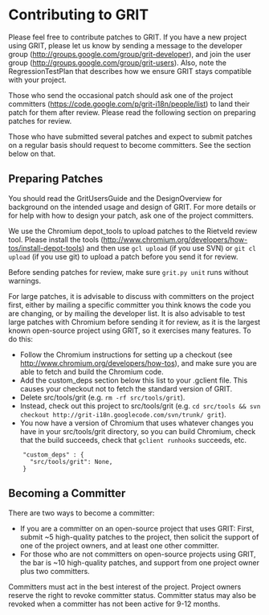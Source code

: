 # Contributing to GRIT #

Please feel free to contribute patches to GRIT.  If you have a new project using GRIT, please let us know by sending a message to the developer group (http://groups.google.com/group/grit-developer), and join the user group (http://groups.google.com/group/grit-users).  Also, note the RegressionTestPlan that describes how we ensure GRIT stays compatible with your project.

Those who send the occasional patch should ask one of the project committers (https://code.google.com/p/grit-i18n/people/list) to land their patch for them after review.  Please read the following section on preparing patches for review.

Those who have submitted several patches and expect to submit patches on a regular basis should request to become committers.  See the section below on that.

## Preparing Patches ##

You should read the GritUsersGuide and the DesignOverview for background on the intended usage and design of GRIT.  For more details or for help with how to design your patch, ask one of the project committers.

We use the Chromium depot\_tools to upload patches to the Rietveld review tool.  Please install the tools (http://www.chromium.org/developers/how-tos/install-depot-tools) and then use `gcl upload` (if you use SVN) or `git cl upload` (if you use git) to upload a patch before you send it for review.

Before sending patches for review, make sure `grit.py unit` runs without warnings.

For large patches, it is advisable to discuss with committers on the project first, either by mailing a specific committer you think knows the code you are changing, or by mailing the developer list.  It is also advisable to test large patches with Chromium before sending it for review, as it is the largest known open-source project using GRIT, so it exercises many features.  To do this:
  * Follow the Chromium instructions for setting up a checkout (see http://www.chromium.org/developers/how-tos), and make sure you are able to fetch and build the Chromium code.
  * Add the custom\_deps section below this list to your .gclient file. This causes your checkout not to fetch the standard version of GRIT.
  * Delete src/tools/grit (e.g. `rm -rf src/tools/grit`).
  * Instead, check out this project to src/tools/grit (e.g. `cd src/tools && svn checkout http://grit-i18n.googlecode.com/svn/trunk/ grit`).
  * You now have a version of Chromium that uses whatever changes you have in your src/tools/grit directory, so you can build Chromium, check that the build succeeds, check that `gclient runhooks` succeeds, etc.

```
    "custom_deps" : {
      "src/tools/grit": None,
    }
```

## Becoming a Committer ##

There are two ways to become a committer:
  * If you are a committer on an open-source project that uses GRIT:  First, submit ~5 high-quality patches to the project, then solicit the support of one of the project owners, and at least one other committer.
  * For those who are not committers on open-source projects using GRIT, the bar is ~10 high-quality patches, and support from one project owner plus two committers.

Committers must act in the best interest of the project.  Project owners reserve the right to revoke committer status.  Committer status may also be revoked when a committer has not been active for 9-12 months.